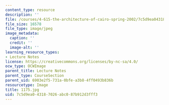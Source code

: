 ```yaml
---
content_type: resource
description: ''
file: /courses/4-615-the-architecture-of-cairo-spring-2002/7c5d9ea043187026abc087b912d3fff3_1175.jpg
file_size: 16578
file_type: image/jpeg
image_metadata:
  caption: ''
  credit: ''
  image-alt: ''
learning_resource_types:
- Lecture Notes
license: https://creativecommons.org/licenses/by-nc-sa/4.0/
ocw_type: OCWImage
parent_title: Lecture Notes
parent_type: CourseSection
parent_uid: 6903e2f5-731a-0bfe-a3b8-4ff0493b836b
resourcetype: Image
title: 1175.jpg
uid: 7c5d9ea0-4318-7026-abc0-87b912d3fff3
---
```

